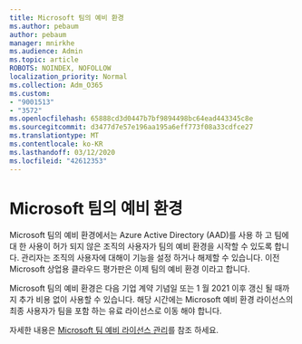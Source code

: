 ```yaml
---
title: Microsoft 팀의 예비 환경
ms.author: pebaum
author: pebaum
manager: mnirkhe
ms.audience: Admin
ms.topic: article
ROBOTS: NOINDEX, NOFOLLOW
localization_priority: Normal
ms.collection: Adm_O365
ms.custom:
- "9001513"
- "3572"
ms.openlocfilehash: 65888cd3d0447b7bf9894498bc64ead443345c8e
ms.sourcegitcommit: d3477d7e57e196aa195a6eff773f08a33cdfce27
ms.translationtype: MT
ms.contentlocale: ko-KR
ms.lasthandoff: 03/12/2020
ms.locfileid: "42612353"
---
```

# <a name="microsoft-teams-exploratory-experience"></a>Microsoft 팀의 예비 환경

Microsoft 팀의 예비 환경에서는 Azure Active Directory (AAD)를 사용 하 고 팀에 대 한 사용이 허가 되지 않은 조직의 사용자가 팀의 예비 환경을 시작할 수 있도록 합니다. 관리자는 조직의 사용자에 대해이 기능을 설정 하거나 해제할 수 있습니다. 이전 Microsoft 상업용 클라우드 평가판은 이제 팀의 예비 환경 이라고 합니다.

Microsoft 팀의 예비 환경은 다음 기업 계약 기념일 또는 1 월 2021 이후 갱신 될 때까지 추가 비용 없이 사용할 수 있습니다. 해당 시간에는 Microsoft 예비 환경 라이선스의 최종 사용자가 팀을 포함 하는 유료 라이선스로 이동 해야 합니다.

자세한 내용은 [Microsoft 팀 예비 라이선스 관리](https://docs.microsoft.com/microsoftteams/teams-exploratory/)를 참조 하세요.
